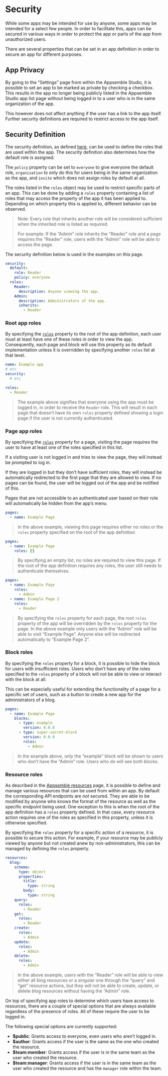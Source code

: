 # Security

While some apps may be intended for use by anyone, some apps may be intended for a select few
people. In order to facilitate this, apps can be secured in various ways in order to protect the app
or parts of the app from unauthorized users.

There are several properties that can be set in an app definition in order to secure an app for
different purposes.

## App Privacy

By going to the “Settings” page from within the Appsemble Studio, it is possible to set an app to be
marked as private by checking a checkbox. This results in the app no longer being publicly listed in
the Appsemble Studio app list page without being logged in to a user who is in the same organization
of the app.

This however does not affect anything if the user has a link to the app itself. Further security
definitions are required to restrict access to the app itself.

## Security Definition

The security definition, as defined [here](../reference/app.md#security), can be used to define the
roles that are used within the app. The security definition also determines how the default role is
assigned.

The `policy` property can be set to `everyone` to give everyone the default role, `organization` to
only do this for users being in the same organization as the app, and `invite` which does not assign
roles by default at all.

The roles listed in the `roles` object may be used to restrict specific parts of an app. This can be
done by adding a `roles` property containing a list of roles that may access the property of the app
it has been applied to. Depending on which property this is applied to, different behavior can be
observed.

> Note: Every role that inherits another role will be considered sufficient when the inherited role
> is listed as required.
>
> For example: If the “Admin” role inherits the “Reader” role and a page requires the “Reader” role,
> users with the “Admin” role will be able to access the page.

The security definition below is used in the examples on this page.

```yaml copy
security:
  default:
    role: Reader
    policy: everyone
  roles:
    Reader:
      description: Anyone viewing the app.
    Admin:
      description: Administrators of the app.
      inherits:
        - Reader
```

### Root app roles

By specifying the [`roles`](../reference/app.md#roles) property to the root of the app definition,
each user must at least have one of these roles in order to view the app. Consequently, each page
and block will use this property as its default implementation unless it is overridden by specifying
another `roles` list at that level.

```yaml
name: Example app
# etc
security:
  # etc

roles:
  - Reader
```

> The example above signifies that everyone using the app must be logged in, in order to receive the
> `Reader` role. This will result in each page that doesn’t have its own `roles` property defined
> showing a login page if the user is not currently authenticated.

### Page app roles

By specifying the [`roles`](../reference/page.md#roles) property for a page, visiting the page
requires the user to have at least one of the roles specified in this list.

If a visiting user is not logged in and tries to view the page, they will instead be prompted to log
in.

If they are logged in but they don’t have sufficient roles, they will instead be automatically
redirected to the first page that they are allowed to view. If no pages can be found, the user will
be logged out of the app and be notified of this.

Pages that are not accessible to an authenticated user based on their role will automatically be
hidden from the app’s menu.

```yaml
pages:
  - name: Example Page
```

> In the above example, viewing this page requires either no roles or the `roles` property specified
> on the root of the app definition

```yaml
pages:
  - name: Example Page
    roles: []
```

> By specifying an empty list, no roles are required to view this page. If the root of the app
> definition requires any roles, the user still needs to authenticate themselves.

```yaml
pages:
  - name: Example Page
    roles:
      - Admin
  - name: Example Page 2
    roles:
      - Reader
```

> By specifying the `roles` property for each page, the root `roles` property of the app will be
> overridden by the `roles` property for the page. In the above example only users with the “Admin”
> role will be able to visit “Example Page”. Anyone else will be redirected automatically to
> “Example Page 2”.

### Block roles

By specifying the `roles` property for a block, it is possible to hide the block for users with
insufficient roles. Users who don’t have any of the roles specified to the `roles` property of a
block will not be able to view or interact with the block at all.

This can be especially useful for extending the functionality of a page for a specific set of users,
such as a button to create a new app for the administrators of a blog.

```yaml
pages:
  - name: Example Page
    blocks:
      - type: example
        version: 0.0.0
      - type: super-secret-block
        version: 0.0.0
        roles:
          - Admin
```

> In the example above, only the “example” block will be shown to users who don’t have the “Admin”
> role. Users who do will see both blocks.

### Resource roles

As described in the [Appsemble resources](resources.md) page, it is possible to define and manage
various resources that can be used from within an app. By default the corresponding API endpoints
are _not_ secured. They are able to be modified by anyone who knows the format of the resource as
well as the specific endpoint being used. One exception to this is when the root of the app
definition has a `roles` property defined. In that case, every resource action requires one of the
roles as specified in this property, unless it is otherwise specified.

By specifying the `roles` property for a specific action of a resource, it is possible to secure
this action. For example, if your resource may be publicly viewed by anyone but not created anew by
non-administrators, this can be managed by defining the `roles` property.

```yaml
resources:
  blog:
    schema:
      type: object
      properties:
        title:
          type: string
        body:
          type: string
    query:
      roles:
        - Reader
    get:
      roles:
        - Reader
    create:
      roles:
        - Admin
    update:
      roles:
        - Admin
    delete:
      roles:
        - Admin
```

> In the above example, users with the “Reader” role will be able to view either all blog resources
> or a singular one through the “query” and “get” resource actions, but they will not be able to
> create, update, or delete blog resources without having the “Admin” role.

On top of specifying app roles to determine which users have access to resources, there are a couple
of special options that are always available regardless of the presence of roles. All of these
require the user to be logged in.

The following special options are currently supported:

- **\$public**: Grants access to everyone, even users who aren’t logged in.
- **\$author**: Grants access if the user is the same as the one who created the resource.
- **\$team:member**: Grants access if the user is in the same team as the user who created the
  resource.
- **\$team:manager**: Grants access if the user is in the same team as the user who created the
  resource and has the `manager` role within the team.
